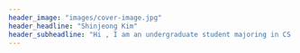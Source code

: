 ```yaml
---
header_image: "images/cover-image.jpg"
header_headline: "Shinjeong Kim"
header_subheadline: "Hi , I am an undergraduate student majoring in CS & EE @ KAIST"
---
```

